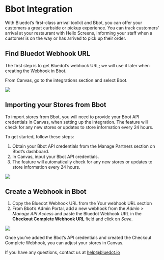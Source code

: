 Bbot Integration
================

With Bluedot’s first-class arrival toolkit and Bbot, you can offer your customers a great curbside or pickup experience. You can track customers’ arrival at your restaurant with Hello Screens, informing your staff when a customer is on the way or has arrived to pick up their order.

Find Bluedot Webhook URL
------------------------

The first step is to get Bluedot’s webhook URL; we will use it later when creating the Webhook in Bbot.

From Canvas, go to the integrations section and select Bbot.

![](https://docs.bluedot.io/wp-content/uploads/2022/08/Select-Bbot-from-integrations-page-1024x543.png)

Importing your Stores from Bbot
-------------------------------

To import stores from Bbot, you will need to provide your Bbot API credentials in Canvas, when setting up the integration. The feature will check for any new stores or updates to store information every 24 hours.

To get started, follow these steps:

1.  Obtain your Bbot API credentials from the Manage Partners section on Bbot’s dashboard.
2.  In Canvas, input your Bbot API credentials.
3.  The feature will automatically check for any new stores or updates to store information every 24 hours.

![](https://docs.bluedot.io/wp-content/uploads/2023/01/Screen-Shot-2023-01-09-at-12.54.52-pm-1024x763.png)

Create a Webhook in Bbot
------------------------

1.  Copy the Bluedot Webhook URL from the Your webhook URL section
2.  From Bbot’s Admin Portal, add a new webhook from the _Admin > Manage API Access_ and paste the Bluedot Webhook URL in the **Checkout Complete Webhook URL** field and click on _Save_.

![](https://docs.bluedot.io/wp-content/uploads/2022/08/bbot-portal-webhook-url-1024x303.png)

Once you’ve added the Bbot’s API credentials and created the Checkout Complete Webhook, you can adjust your stores in Canvas.

If you have any questions, contact us at [help@bluedot.io](mailto:help@bluedot.io)